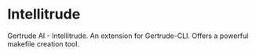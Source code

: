 # Intellitrude
Gertrude AI - Intellitrude. An extension for Gertrude-CLI. Offers a powerful makefile creation tool.
